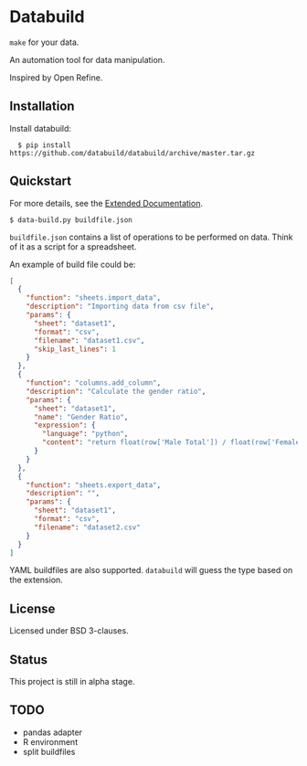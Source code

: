 # Databuild

`make` for your data.

An automation tool for data manipulation.

Inspired by Open Refine.

## Installation

Install databuild:

```
  $ pip install https://github.com/databuild/databuild/archive/master.tar.gz
```

## Quickstart

For more details, see the [Extended Documentation](http://databuild.readthedocs.org/en/latest/).

```
$ data-build.py buildfile.json

```

`buildfile.json` contains a list of operations to be performed on data. Think of it as a script for a spreadsheet.

An example of build file could be:

```json
[
  {
    "function": "sheets.import_data",
    "description": "Importing data from csv file",
    "params": {
      "sheet": "dataset1",
      "format": "csv",
      "filename": "dataset1.csv",
      "skip_last_lines": 1
    }
  },
  {
    "function": "columns.add_column",
    "description": "Calculate the gender ratio",
    "params": {
      "sheet": "dataset1",
      "name": "Gender Ratio",
      "expression": {
        "language": "python",
        "content": "return float(row['Male Total']) / float(row['Female Total'])"
      }
    }
  },
  {
    "function": "sheets.export_data",
    "description": "",
    "params": {
      "sheet": "dataset1",
      "format": "csv",
      "filename": "dataset2.csv"
    }
  }
]
```

YAML buildfiles are also supported. `databuild` will guess the type based on the extension.

## License

Licensed under BSD 3-clauses.

## Status

This project is still in alpha stage.

## TODO

* pandas adapter
* R environment
* split buildfiles